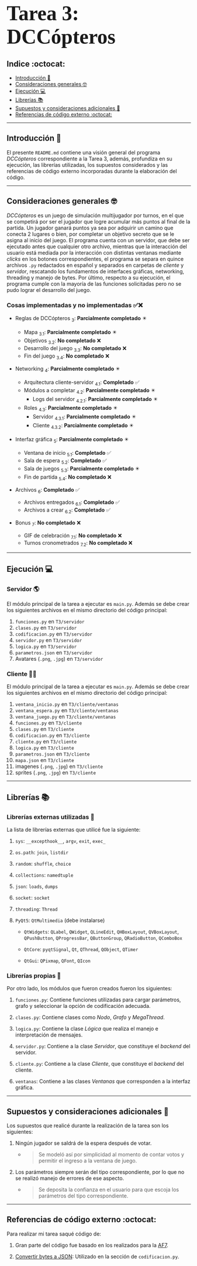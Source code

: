 # <span style="font-family:Bebas Neue; font-size:2em;">Tarea 3: DCCópteros :helicopter: </span>

## Indice :octocat:
- [Introducción :speech_balloon:](#Introducción-speech_balloon)
- [Consideraciones generales :nerd_face:](#Consideraciones-generales-nerd_face)
- [Ejecución :computer:](#Ejecución-computer)
- [Librerías :books:](#Librerías-books)
- [Supuestos y consideraciones adicionales :thinking:](#Supuestos-y-consideraciones-adicionales-thinking)
- [Referencias de código externo :octocat:](#Referencias-de-código-externo-octocat)

---

## Introducción :speech_balloon:

El presente  ```README.md``` contiene una visión general del programa *DCCópteros* correspondiente a la Tarea 3, además, profundiza en su ejecución, las librerías utilizadas, los supuestos considerados y las referencias de código externo incorporadas durante la elaboración del código. 

---

## Consideraciones generales :nerd_face:

*DCCópteros* es un juego de simulación multijugador por turnos, en el que se competirá por ser el jugador que logre acumular más puntos al final de la partida. Un jugador ganará puntos ya sea por adquirir un camino que conecta 2 lugares o bien, por completar un objetivo secreto que se le asigna al inicio del juego. El programa cuenta con un servidor, que debe ser ejecutado antes que cualquier otro archivo, mientras que la interacción del usuario está mediada por la interacción con distintas ventanas mediante _clicks_ en los botones correspondientes, el programa se separa en quince archivos ```.py``` redactados en español y separados en carpetas de _cliente_ y _servidor_, rescatando los fundamentos de interfaces gráficas, networking, threading y manejo de bytes. Por último, respecto a su ejecución, el programa cumple con la mayoría de las funciones solicitadas pero no se pudo lograr el desarrollo del juego.

### Cosas implementadas y no implementadas :white_check_mark::x:

* Reglas de DCCópteros <sub>3</sub>: **Parcialmente completado** :eight_pointed_black_star:
    * Mapa <sub>3.1</sub>: **Parcialmente completado** :eight_pointed_black_star:
    * Objetivos <sub>3.2</sub>: **No completado** :x:
    * Desarrollo del juego <sub>3.3</sub>: **No completado** :x:
    * Fin del juego <sub>3.4</sub>: **No completado** :x:

* Networking <sub>4</sub>: **Parcialmente completado** :eight_pointed_black_star:
    * Arquitectura cliente-servidor <sub>4.1</sub>: **Completado** :white_check_mark:
    * Módulos a completar <sub>4.2</sub>: **Parcialmente completado** :eight_pointed_black_star:
        * Logs del servidor <sub>4.2.1</sub>: **Parcialmente completado** :eight_pointed_black_star:
    * Roles <sub>4.3</sub>: **Parcialmente completado** :eight_pointed_black_star:
        * Servidor <sub>4.3.1</sub>: **Parcialmente completado** :eight_pointed_black_star:
        * Cliente <sub>4.3.2</sub>: **Parcialmente completado** :eight_pointed_black_star:

* Interfaz gráfica <sub>5</sub>: **Parcialmente completado** :eight_pointed_black_star:
    * Ventana de inicio <sub>5.1</sub>: **Completado** :white_check_mark:
    * Sala de espera <sub>5.2</sub>: **Completado** :white_check_mark:
    * Sala de juegos <sub>5.3</sub>: **Parcialmente completado** :eight_pointed_black_star:
    * Fin de partida <sub>5.4</sub>: **No completado** :x:


* Archivos <sub>6</sub>: **Completado** :white_check_mark:
    * Archivos entregados <sub>6.1</sub>: **Completado** :white_check_mark:
    * Archivos a crear <sub>6.2</sub>: **Completado** :white_check_mark:

* Bonus <sub>7</sub>: **No completado** :x:
    * GIF de celebración <sub>7.1</sub>: **No completado** :x:
    * Turnos cronometrados <sub>7.2</sub>: **No completado** :x:

---

## Ejecución :computer:
### Servidor :earth_americas:
El módulo principal de la tarea a ejecutar es  ```main.py```. Además se debe crear los siguientes archivos en el mismo directorio del código principal:

1. ```funciones.py``` en ```T3/servidor```
2. ```clases.py``` en ```T3/servidor```
3. ```codificacion.py``` en ```T3/servidor```
4. ```servidor.py``` en ```T3/servidor```
5. ```logica.py``` en ```T3/servidor```
6. ```parametros.json``` en ```T3/servidor```
7. Avatares (```.png```, ```.jpg```) en ```T3/servidor```

### Cliente :man_technologist:
El módulo principal de la tarea a ejecutar es  ```main.py```. Además se debe crear los siguientes archivos en el mismo directorio del código principal:

1. ```ventana_inicio.py``` en ```T3/cliente/ventanas```
2. ```ventana_espera.py``` en ```T3/cliente/ventanas```
3. ```ventana_juego.py``` en ```T3/cliente/ventanas```
4. ```funciones.py``` en ```T3/cliente```
5. ```clases.py``` en ```T3/cliente```
6. ```codificacion.py``` en ```T3/cliente```
7. ```cliente.py``` en ```T3/cliente```
8. ```logica.py``` en ```T3/cliente```
9. ```parametros.json``` en ```T3/cliente```
10. ```mapa.json``` en ```T3/cliente```
11. imagenes (```.png```, ```.jpg```) en ```T3/cliente```
12. sprites (```.png```, ```.jpg```) en ```T3/cliente```

---

## Librerías :books:
### Librerías externas utilizadas :rocket:
La lista de librerías externas que utilicé fue la siguiente:

1. ```sys```: ```__excepthook__```, ```argv```, ```exit```, ```exec_```
2. ```os.path```: ```join```, ```listdir```
3. ```random```: ```shuffle```, ```choice```
4. ```collections```: ```namedtuple```
5. ```json```: ```loads```, ```dumps```
6. ```socket```: ```socket```
7. ```threading```: ```Thread```
8. ```PyQt5```: ```QtMultimedia``` (debe instalarse)

    * ```QtWidgets```: ```QLabel```, ```QWidget```, ```QLineEdit```, ```QHBoxLayout```, ```QVBoxLayout```, ```QPushButton```, ```QProgressBar```, ```QButtonGroup```, ```QRadioButton```, ```QComboBox```

    * ```QtCore```: ```pyqtSignal```, ```Qt```, ```QThread```, ```QObject```, ```QTimer```

    * ```QtGui```: ```QPixmap```, ```QFont```, ```QIcon```
    

### Librerías propias :art:
Por otro lado, los módulos que fueron creados fueron los siguientes:

1. ```funciones.py```: Contiene funciones utilizadas para cargar parámetros, grafo y seleccionar la opción de codificación adecuada.

2. ```clases.py```: Contiene clases como *Nodo*, *Grafo* y *MegaThread*.

3. ```logica.py```: Contiene la clase *Lógica* que realiza el manejo e interpretación de mensajes. 

4. ```servidor.py```: Contiene a la clase *Servidor*, que constituye el *backend* del servidor.

5. ```cliente.py```: Contiene a la clase *Cliente*, que constituye el *backend* del cliente.

6. ```ventanas```: Contiene a las clases *Ventanas* que corresponden a la interfaz gráfica.

---

## Supuestos y consideraciones adicionales :thinking:
Los supuestos que realicé durante la realización de la tarea son los siguientes:

1. Ningún jugador se saldrá de la espera después de votar.

    * > Se modeló así por simplicidad al momento de contar votos y permitir el ingreso a la ventana de juego.

2. Los parámetros siempre serán del tipo correspondiente, por lo que no se realizó manejo de errores de ese aspecto.

    * > Se deposita la confianza en el usuario para que escoja los parámetros del tipo correspondiente.

---

## Referencias de código externo :octocat:

Para realizar mi tarea saqué código de:

1. Gran parte del código fue basado en los realizados para la [AF7](https://github.com/IIC2233/syllabus/tree/main/Actividades/AF7).

2. [Convertir bytes a JSON](https://stackoverflow.com/questions/40059654/python-convert-a-bytes-array-into-json-format): Utilizado en la sección de ```codificacion.py```.